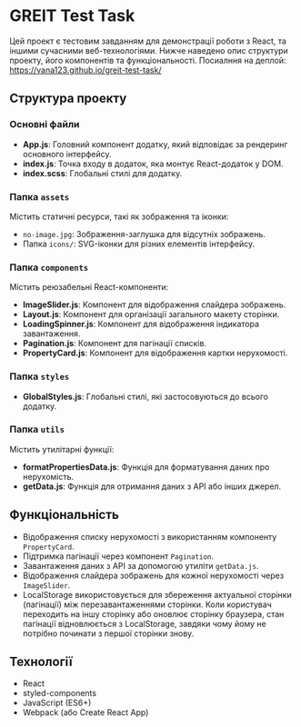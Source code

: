 # GREIT Test Task

  

Цей проект є тестовим завданням для демонстрації роботи з React, та іншими сучасними веб-технологіями. Нижче наведено опис структури проекту, його компонентів та функціональності.
Посиалння на деплой: https://vana123.github.io/greit-test-task/

## Структура проекту

### Основні файли

- **App.js**: Головний компонент додатку, який відповідає за рендеринг основного інтерфейсу.
- **index.js**: Точка входу в додаток, яка монтує React-додаток у DOM.
- **index.scss**: Глобальні стилі для додатку.

### Папка `assets`

Містить статичні ресурси, такі як зображення та іконки:
- `no-image.jpg`: Зображення-заглушка для відсутніх зображень.
- Папка `icons/`: SVG-іконки для різних елементів інтерфейсу.

### Папка `components`

Містить реюзабельні React-компоненти:
- **ImageSlider.js**: Компонент для відображення слайдера зображень.
- **Layout.js**: Компонент для організації загального макету сторінки.
- **LoadingSpinner.js**: Компонент для відображення індикатора завантаження.
- **Pagination.js**: Компонент для пагінації списків.
- **PropertyCard.js**: Компонент для відображення картки нерухомості.

### Папка `styles`
- **GlobalStyles.js**: Глобальні стилі, які застосовуються до всього додатку.

### Папка `utils`

Містить утилітарні функції:
- **formatPropertiesData.js**: Функція для форматування даних про нерухомість.
- **getData.js**: Функція для отримання даних з API або інших джерел.

## Функціональність
- Відображення списку нерухомості з використанням компоненту `PropertyCard`.
- Підтримка пагінації через компонент `Pagination`.
- Завантаження даних з API за допомогою утиліти `getData.js`.
- Відображення слайдера зображень для кожної нерухомості через `ImageSlider`.
- LocalStorage використовується для збереження актуальної сторінки (пагінації) між перезавантаженнями сторінки. Коли користувач переходить на іншу сторінку або оновлює сторінку браузера, стан пагінації відновлюється з LocalStorage, завдяки чому йому не потрібно починати з першої сторінки знову.

## Технології
-   React
- styled-components
-   JavaScript (ES6+)
-   Webpack (або Create React App)


